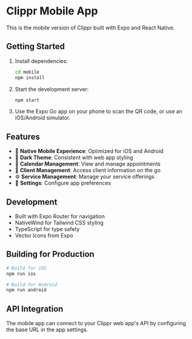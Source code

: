 # Clippr Mobile App

This is the mobile version of Clippr built with Expo and React Native.

## Getting Started

1. Install dependencies:
   ```bash
   cd mobile
   npm install
   ```

2. Start the development server:
   ```bash
   npm start
   ```

3. Use the Expo Go app on your phone to scan the QR code, or use an iOS/Android simulator.

## Features

- 📱 **Native Mobile Experience**: Optimized for iOS and Android
- 🎨 **Dark Theme**: Consistent with web app styling
- 📅 **Calendar Management**: View and manage appointments
- 👥 **Client Management**: Access client information on the go
- ⚙️ **Service Management**: Manage your service offerings
- 🔧 **Settings**: Configure app preferences

## Development

- Built with Expo Router for navigation
- NativeWind for Tailwind CSS styling
- TypeScript for type safety
- Vector Icons from Expo

## Building for Production

```bash
# Build for iOS
npm run ios

# Build for Android
npm run android
```

## API Integration

The mobile app can connect to your Clippr web app's API by configuring the base URL in the app settings.